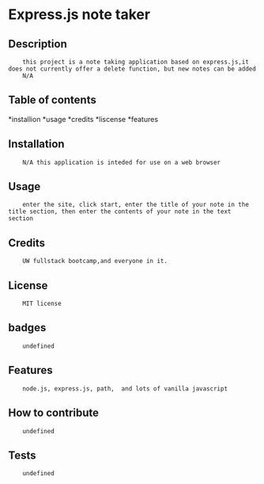 
# Express.js note taker
## Description
        this project is a note taking application based on express.js,it does not currently offer a delete function, but new notes can be added
        N/A
## Table of contents
 *installion
 *usage
 *credits
 *liscense
 *features        
        
## Installation
        N/A this application is inteded for use on a web browser
        
## Usage
        enter the site, click start, enter the title of your note in the title section, then enter the contents of your note in the text section
        
## Credits
        UW fullstack bootcamp,and everyone in it.
        
## License
        MIT license
        
## badges
        undefined
        
## Features
        node.js, express.js, path,  and lots of vanilla javascript
## How to contribute
        undefined
        
## Tests
        undefined
        
        